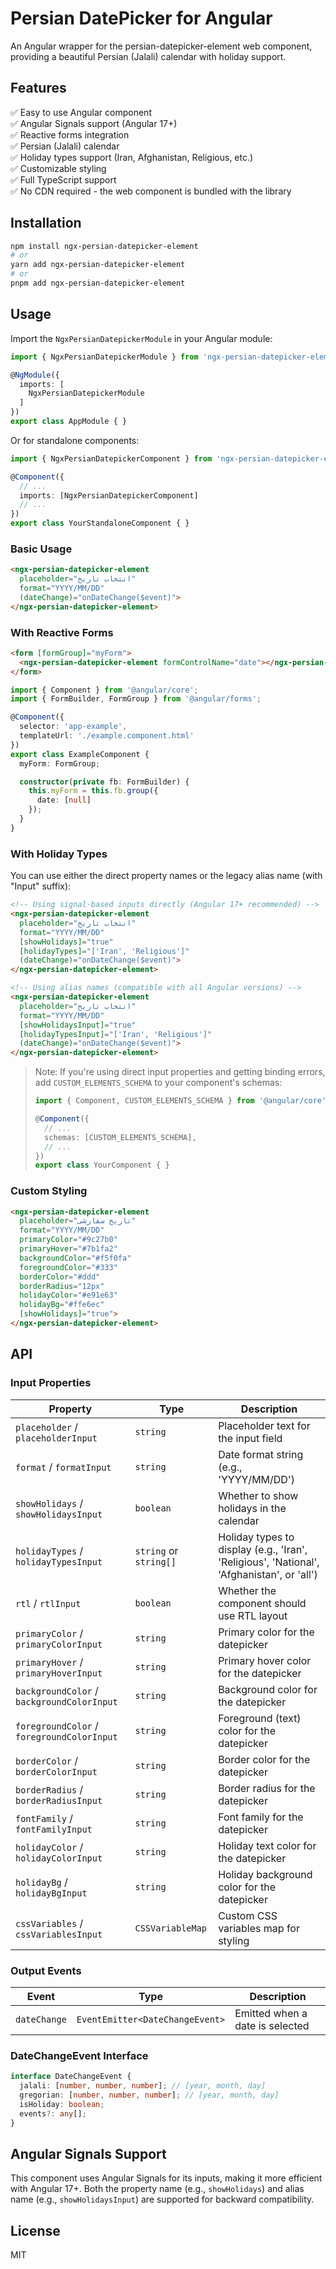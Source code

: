 # Persian DatePicker for Angular

An Angular wrapper for the persian-datepicker-element web component, providing a beautiful Persian (Jalali) calendar with holiday support.

## Features

✅ Easy to use Angular component  
✅ Angular Signals support (Angular 17+)  
✅ Reactive forms integration  
✅ Persian (Jalali) calendar  
✅ Holiday types support (Iran, Afghanistan, Religious, etc.)  
✅ Customizable styling  
✅ Full TypeScript support  
✅ No CDN required - the web component is bundled with the library

## Installation

```bash
npm install ngx-persian-datepicker-element
# or
yarn add ngx-persian-datepicker-element
# or
pnpm add ngx-persian-datepicker-element
```

## Usage

Import the `NgxPersianDatepickerModule` in your Angular module:

```typescript
import { NgxPersianDatepickerModule } from 'ngx-persian-datepicker-element';

@NgModule({
  imports: [
    NgxPersianDatepickerModule
  ]
})
export class AppModule { }
```

Or for standalone components:

```typescript
import { NgxPersianDatepickerComponent } from 'ngx-persian-datepicker-element';

@Component({
  // ...
  imports: [NgxPersianDatepickerComponent]
  // ...
})
export class YourStandaloneComponent { }
```

### Basic Usage

```html
<ngx-persian-datepicker-element 
  placeholder="انتخاب تاریخ" 
  format="YYYY/MM/DD" 
  (dateChange)="onDateChange($event)">
</ngx-persian-datepicker-element>
```

### With Reactive Forms

```html
<form [formGroup]="myForm">
  <ngx-persian-datepicker-element formControlName="date"></ngx-persian-datepicker-element>
</form>
```

```typescript
import { Component } from '@angular/core';
import { FormBuilder, FormGroup } from '@angular/forms';

@Component({
  selector: 'app-example',
  templateUrl: './example.component.html'
})
export class ExampleComponent {
  myForm: FormGroup;

  constructor(private fb: FormBuilder) {
    this.myForm = this.fb.group({
      date: [null]
    });
  }
}
```

### With Holiday Types

You can use either the direct property names or the legacy alias name (with "Input" suffix):

```html
<!-- Using signal-based inputs directly (Angular 17+ recommended) -->
<ngx-persian-datepicker-element 
  placeholder="انتخاب تاریخ" 
  format="YYYY/MM/DD" 
  [showHolidays]="true" 
  [holidayTypes]="['Iran', 'Religious']"
  (dateChange)="onDateChange($event)">
</ngx-persian-datepicker-element>

<!-- Using alias names (compatible with all Angular versions) -->
<ngx-persian-datepicker-element 
  placeholder="انتخاب تاریخ" 
  format="YYYY/MM/DD" 
  [showHolidaysInput]="true" 
  [holidayTypesInput]="['Iran', 'Religious']"
  (dateChange)="onDateChange($event)">
</ngx-persian-datepicker-element>
```

> Note: If you're using direct input properties and getting binding errors, add `CUSTOM_ELEMENTS_SCHEMA` to your component's schemas:
>
> ```typescript
> import { Component, CUSTOM_ELEMENTS_SCHEMA } from '@angular/core';
> 
> @Component({
>   // ...
>   schemas: [CUSTOM_ELEMENTS_SCHEMA],
>   // ...
> })
> export class YourComponent { }
> ```

### Custom Styling

```html
<ngx-persian-datepicker-element 
  placeholder="تاریخ سفارشی" 
  format="YYYY/MM/DD"
  primaryColor="#9c27b0" 
  primaryHover="#7b1fa2"
  backgroundColor="#f5f0fa"
  foregroundColor="#333"
  borderColor="#ddd"
  borderRadius="12px"
  holidayColor="#e91e63"
  holidayBg="#ffe6ec"
  [showHolidays]="true">
</ngx-persian-datepicker-element>
```

## API

### Input Properties

| Property | Type | Description |
|----------|------|-------------|
| `placeholder` / `placeholderInput` | `string` | Placeholder text for the input field |
| `format` / `formatInput` | `string` | Date format string (e.g., 'YYYY/MM/DD') |
| `showHolidays` / `showHolidaysInput` | `boolean` | Whether to show holidays in the calendar |
| `holidayTypes` / `holidayTypesInput` | `string` or `string[]` | Holiday types to display (e.g., 'Iran', 'Religious', 'National', 'Afghanistan', or 'all') |
| `rtl` / `rtlInput` | `boolean` | Whether the component should use RTL layout |
| `primaryColor` / `primaryColorInput` | `string` | Primary color for the datepicker |
| `primaryHover` / `primaryHoverInput` | `string` | Primary hover color for the datepicker |
| `backgroundColor` / `backgroundColorInput` | `string` | Background color for the datepicker |
| `foregroundColor` / `foregroundColorInput` | `string` | Foreground (text) color for the datepicker |
| `borderColor` / `borderColorInput` | `string` | Border color for the datepicker |
| `borderRadius` / `borderRadiusInput` | `string` | Border radius for the datepicker |
| `fontFamily` / `fontFamilyInput` | `string` | Font family for the datepicker |
| `holidayColor` / `holidayColorInput` | `string` | Holiday text color for the datepicker |
| `holidayBg` / `holidayBgInput` | `string` | Holiday background color for the datepicker |
| `cssVariables` / `cssVariablesInput` | `CSSVariableMap` | Custom CSS variables map for styling |

### Output Events

| Event | Type | Description |
|-------|------|-------------|
| `dateChange` | `EventEmitter<DateChangeEvent>` | Emitted when a date is selected |

### DateChangeEvent Interface

```typescript
interface DateChangeEvent {
  jalali: [number, number, number]; // [year, month, day]
  gregorian: [number, number, number]; // [year, month, day]
  isHoliday: boolean;
  events?: any[];
}
```

## Angular Signals Support

This component uses Angular Signals for its inputs, making it more efficient with Angular 17+. Both the property name (e.g., `showHolidays`) and alias name (e.g., `showHolidaysInput`) are supported for backward compatibility.

## License

MIT
